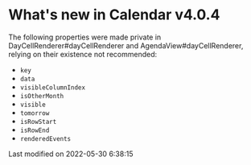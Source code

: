 # What's new in Calendar v4.0.4

The following properties were made private in DayCellRenderer#dayCellRenderer and AgendaView#dayCellRenderer, relying on
their existence not recommended:

* `key`
* `data`
* `visibleColumnIndex`
* `isOtherMonth`
* `visible`
* `tomorrow`
* `isRowStart`
* `isRowEnd`
* `renderedEvents`



<p class="last-modified">Last modified on 2022-05-30 6:38:15</p>